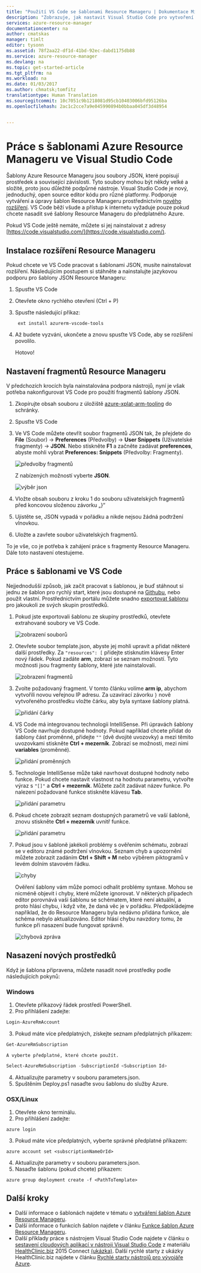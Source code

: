 ```yaml
---
title: "Použití VS Code se šablonami Resource Manageru | Dokumentace Microsoftu"
description: "Zobrazuje, jak nastavit Visual Studio Code pro vytvoření šablony Azure Resource Manageru."
services: azure-resource-manager
documentationcenter: na
author: cmatskas
manager: timlt
editor: tysonn
ms.assetid: 78f2aa22-df1d-41bd-92ec-dabd1175db88
ms.service: azure-resource-manager
ms.devlang: na
ms.topic: get-started-article
ms.tgt_pltfrm: na
ms.workload: na
ms.date: 01/03/2017
ms.author: chmatsk;tomfitz
translationtype: Human Translation
ms.sourcegitcommit: 10c7051c9b1218081d95cb10403006bfd95126ba
ms.openlocfilehash: 2ac1c2cce7a9e045990894b0bbaa045df3d48954


---
```

# <a name="working-with-azure-resource-manager-templates-in-visual-studio-code"></a>Práce s šablonami Azure Resource Manageru ve Visual Studio Code
Šablony Azure Resource Manageru jsou soubory JSON, které popisují prostředek a související závislosti. Tyto soubory mohou být někdy velké a složité, proto jsou důležité podpůrné nástroje. Visual Studio Code je nový, jednoduchý, open source editor kódu pro různé platformy. Podporuje vytváření a úpravy šablon Resource Manageru prostřednictvím [nového rozšíření](https://marketplace.visualstudio.com/items?itemName=msazurermtools.azurerm-vscode-tools). VS Code běží všude a přístup k internetu vyžaduje pouze pokud chcete nasadit své šablony Resource Manageru do předplatného Azure.

Pokud VS Code ještě nemáte, můžete si jej nainstalovat z adresy [https://code.visualstudio.com/](https://code.visualstudio.com/).

## <a name="install-the-resource-manager-extension"></a>Instalace rozšíření Resource Manageru
Pokud chcete ve VS Code pracovat s šablonami JSON, musíte nainstalovat rozšíření. Následujícím postupem si stáhněte a nainstalujte jazykovou podporu pro šablony JSON Resource Manageru:

1. Spusťte VS Code 
2. Otevřete okno rychlého otevření (Ctrl + P) 
3. Spusťte následující příkaz: 
   
        ext install azurerm-vscode-tools
4. Až budete vyzváni, ukončete a znovu spusťte VS Code, aby se rozšíření povolilo. 
   
   Hotovo!

## <a name="set-up-resource-manager-snippets"></a>Nastavení fragmentů Resource Manageru
V předchozích krocích byla nainstalována podpora nástrojů, nyní je však potřeba nakonfigurovat VS Code pro použití fragmentů šablony JSON.

1. Zkopírujte obsah souboru z úložiště [azure-xplat-arm-tooling](https://raw.githubusercontent.com/Azure/azure-xplat-arm-tooling/master/VSCode/armsnippets.json) do schránky.
2. Spusťte VS Code 
3. Ve VS Code můžete otevřít soubor fragmentů JSON tak, že přejdete do **File** (Soubor) -> **Preferences** (Předvolby) -> **User Snippets** (Uživatelské fragmenty) -> **JSON**. Nebo stiskněte **F1** a začněte zadávat **preferences**, abyste mohli vybrat **Preferences: Snippets** (Předvolby: Fragmenty).
   
    ![předvolby fragmentů](./media/resource-manager-vs-code/preferences-snippets.png)
   
    Z nabízených možností vyberte **JSON**.
   
    ![výběr json](./media/resource-manager-vs-code/select-json.png)
4. Vložte obsah souboru z kroku 1 do souboru uživatelských fragmentů před koncovou složenou závorku „}“ 
5. Ujistěte se, JSON vypadá v pořádku a nikde nejsou žádná podtržení vlnovkou. 
6. Uložte a zavřete soubor uživatelských fragmentů.

To je vše, co je potřeba k zahájení práce s fragmenty Resource Manageru. Dále toto nastavení otestujeme.

## <a name="work-with-template-in-vs-code"></a>Práce s šablonami ve VS Code
Nejjednodušší způsob, jak začít pracovat s šablonou, je buď stáhnout si jednu ze šablon pro rychlý start, které jsou dostupné na [Githubu](https://github.com/Azure/azure-quickstart-templates), nebo použít vlastní. Prostřednictvím portálu můžete snadno [exportovat šablonu](resource-manager-export-template.md) pro jakoukoli ze svých skupin prostředků. 

1. Pokud jste exportovali šablonu ze skupiny prostředků, otevřete extrahované soubory ve VS Code.
   
    ![zobrazení souborů](./media/resource-manager-vs-code/show-files.png)
2. Otevřete soubor template.json, abyste jej mohli upravit a přidat některé další prostředky. Za `"resources": [` přidejte stisknutím klávesy Enter nový řádek. Pokud zadáte **arm**, zobrazí se seznam možností. Tyto možnosti jsou fragmenty šablony, které jste nainstalovali. 
   
    ![zobrazení fragmentů](./media/resource-manager-vs-code/type-snippets.png)
3. Zvolte požadovaný fragment. V tomto článku volíme **arm ip**, abychom vytvořili novou veřejnou IP adresu. Za uzavírací závorku `}` nově vytvořeného prostředku vložte čárku, aby byla syntaxe šablony platná.
   
     ![přidání čárky](./media/resource-manager-vs-code/add-comma.png)
4. VS Code má integrovanou technologii IntelliSense. Při úpravách šablony VS Code navrhuje dostupné hodnoty. Pokud například chcete přidat do šablony část proměnné, přidejte `""` (dvě dvojité uvozovky) a mezi těmito uvozovkami stiskněte **Ctrl + mezerník**. Zobrazí se možnosti, mezi nimi **variables** (proměnné).
   
    ![přidání proměnných](./media/resource-manager-vs-code/add-variables.png)
5. Technologie IntelliSense může také navrhovat dostupné hodnoty nebo funkce. Pokud chcete nastavit vlastnost na hodnotu parametru, vytvořte výraz s `"[]"` a **Ctrl + mezerník**. Můžete začít zadávat název funkce. Po nalezení požadované funkce stiskněte klávesu **Tab**.
   
    ![přidání parametru](./media/resource-manager-vs-code/select-parameters.png)
6. Pokud chcete zobrazit seznam dostupných parametrů ve vaší šabloně, znovu stiskněte **Ctrl + mezerník** uvnitř funkce.
   
    ![přidání parametru](./media/resource-manager-vs-code/select-avail-parameters.png)
7. Pokud jsou v šabloně jakékoli problémy s ověřením schématu, zobrazí se v editoru známé podtržení vlnovkou. Seznam chyb a upozornění můžete zobrazit zadáním **Ctrl + Shift + M** nebo výběrem piktogramů v levém dolním stavovém řádku.
   
    ![chyby](./media/resource-manager-vs-code/errors.png)
   
    Ověření šablony vám může pomoci odhalit problémy syntaxe. Mohou se nicméně objevit i chyby, které můžete ignorovat. V některých případech editor porovnává vaši šablonu se schématem, které není aktuální, a proto hlásí chybu, i když víte, že daná věc je v pořádku. Předpokládejme například, že do Resource Manageru byla nedávno přidána funkce, ale schéma nebylo aktualizováno. Editor hlásí chybu navzdory tomu, že funkce při nasazení bude fungovat správně.
   
    ![chybová zpráva](./media/resource-manager-vs-code/unrecognized-function.png)

## <a name="deploy-your-new-resources"></a>Nasazení nových prostředků
Když je šablona připravena, můžete nasadit nové prostředky podle následujících pokynů: 

### <a name="windows"></a>Windows
1. Otevřete příkazový řádek prostředí PowerShell. 
2. Pro přihlášení zadejte: 
   
  ```powershell
  Login-AzureRmAccount
  ```

3. Pokud máte více předplatných, získejte seznam předplatných příkazem:

  ```powershell 
  Get-AzureRmSubscription
  ```
   
    A vyberte předplatné, které chcete použít.

  ```powershell
  Select-AzureRmSubscription -SubscriptionId <Subscription Id>
  ```

4. Aktualizujte parametry v souboru parameters.json.
5. Spuštěním Deploy.ps1 nasaďte svou šablonu do služby Azure.

### <a name="osxlinux"></a>OSX/Linux
1. Otevřete okno terminálu. 
2. Pro přihlášení zadejte:

  ```azurecli
  azure login
  ```

3. Pokud máte více předplatných, vyberte správné předplatné příkazem:

  ```azurecli
  azure account set <subscriptionNameOrId> 
  ```

4. Aktualizujte parametry v souboru parameters.json.
5. Nasaďte šablonu (pokud chcete) příkazem:

  ```azurecli 
  azure group deployment create -f <PathToTemplate>
  ``` 

## <a name="next-steps"></a>Další kroky
* Další informace o šablonách najdete v tématu o [vytváření šablon Azure Resource Manageru](resource-group-authoring-templates.md).
* Další informace o funkcích šablon najdete v článku [Funkce šablon Azure Resource Manageru](resource-group-template-functions.md).
* Další příklady práce s nástrojem Visual Studio Code najdete v článku o [sestavení cloudových aplikací v nástroji Visual Studio Code](https://github.com/Microsoft/HealthClinic.biz/wiki/Build-cloud-apps-with-Visual-Studio-Code) z materiálu [HealthClinic.biz](https://github.com/Microsoft/HealthClinic.biz) 2015 Connect [(ukázka)](https://blogs.msdn.microsoft.com/visualstudio/2015/12/08/connectdemos-2015-healthclinic-biz/). Další rychlé starty z ukázky HealthClinic.biz najdete v článku [Rychlé starty nástrojů pro vývojáře Azure](https://github.com/Microsoft/HealthClinic.biz/wiki/Azure-Developer-Tools-Quickstarts).




<!--HONumber=Jan17_HO1-->


